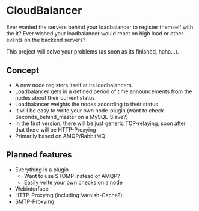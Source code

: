 # CloudBalancer

Ever wanted the servers behind your loadbalancer to register themself with
the it? Ever wished your loadbalancer would react on high load or other
events on the backend servers?

This project will solve your problems (as soon as its finished, haha...).

## Concept
  - A new node registers itself at its loadbalancers
  - Loadbalancer gets in a defined period of time announcements from
    the nodes about their current status
  - Loadbalancer weights the nodes according to their status
  - It will be easy to write your own node-plugin (want to check
    Seconds_behind_master on a MySQL-Slave?)
  - In the first version, there will be just generic TCP-relaying, soon
    after that there will be HTTP-Proxying
  - Primarily based on AMQP/RabbitMQ

## Planned features
  - Everything is a plugin
    - Want to use STOMP instead of AMQP?
    - Easily write your own checks on a node
  - Webinterface
  - HTTP-Proxying (including Varnish-Cache?)
  - SMTP-Proxying
